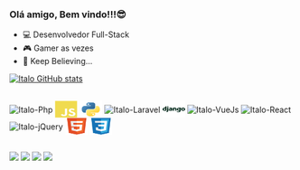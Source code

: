 ### Olá amigo, Bem vindo!!!😎

- 💻 Desenvolvedor Full-Stack
- 🎮 Gamer as vezes
- 🌟 Keep Believing...
  

[![Italo GitHub stats](https://github-readme-stats.vercel.app/api?username=italo-vinicius&hide=stars&count_private=true&show_icons=true&theme=tokyonight)](https://github.com/italo-vinicius/github-readme-stats)

<div style="display: inline_block"><br>
  <img align="center" alt="Italo-Php" src="https://img.icons8.com/external-those-icons-flat-those-icons/24/external-PHP-programming-and-development-those-icons-flat-those-icons.png">
  <img align="center" alt="Italo-Js" height="30" width="40" src="https://raw.githubusercontent.com/devicons/devicon/master/icons/javascript/javascript-plain.svg">
  <img align="center" alt="Italo-Python" height="30" width="40" src="https://raw.githubusercontent.com/devicons/devicon/master/icons/python/python-original.svg">
  <img align="center" alt="Italo-Laravel" src="https://img.icons8.com/external-tal-revivo-color-tal-revivo/24/external-laravel-is-a-free-open-source-php-web-framework-logo-color-tal-revivo.png">
  <img align="center" alt="Italo-Django" height="30" width="40" src="https://raw.githubusercontent.com/devicons/devicon/master/icons/django/django-plain-wordmark.svg">
  <img align="center" alt="Italo-VueJs" height="30" width="30"  src="https://img.icons8.com/color/48/vue-js.png">
  <img align="center" alt="Italo-React" src="https://img.icons8.com/external-tal-revivo-color-tal-revivo/24/external-react-a-javascript-library-for-building-user-interfaces-logo-color-tal-revivo.png">
  <img align="center" alt="Italo-jQuery" src="https://img.icons8.com/external-tal-revivo-color-tal-revivo/24/external-jquery-is-a-javascript-library-designed-to-simplify-html-logo-color-tal-revivo.png">
  <img align="center" alt="Italo-HTML" height="30" width="40" src="https://raw.githubusercontent.com/devicons/devicon/master/icons/html5/html5-original.svg">
  <img align="center" alt="Italo-CSS" height="30" width="40" src="https://raw.githubusercontent.com/devicons/devicon/master/icons/css3/css3-original.svg">
</div>

##

<div> 
 	<a href="https://twitter.com/It4lo_dev" target="_blank"><img src="https://img.shields.io/badge/Twitter-1DA1F2?style=for-the-badge&logo=twitter&logoColor=white"></a>
  <a href = "mailto:italoviniciusrope@gmail.com"><img src="https://img.shields.io/badge/-Gmail-%23333?style=for-the-badge&logo=gmail&logoColor=white"></a>
  <a href="https://www.linkedin.com/in/italoviniciusrope/" target="_blank"><img src="https://img.shields.io/badge/-LinkedIn-%230077B5?style=for-the-badge&logo=linkedin&logoColor=white"></a>
  <a href="https://it4lodev.vercel.app/" target="_blank"><img src="https://img.shields.io/badge/website-330F63?style=for-the-badge"></a>
</div>
